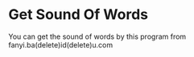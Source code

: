 # Get Sound Of Words
You can get the sound of words by this program from fanyi.ba(delete)id(delete)u.com
